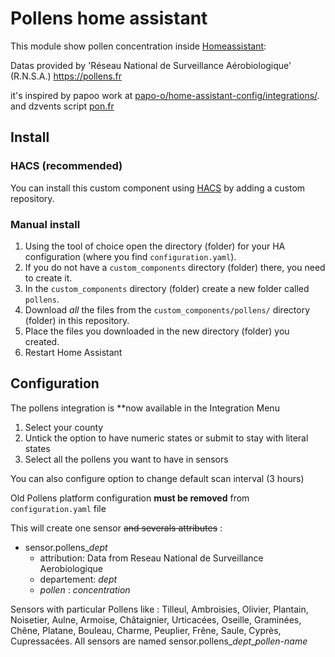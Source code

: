 # Pollens home assistant

This module show pollen concentration inside [Homeassistant](https://home-assistant.io):

Datas provided by 'Réseau National de Surveillance Aérobiologique' (R.N.S.A.)
https://pollens.fr

it's inspired by papoo work at [papo-o/home-assistant-config/integrations/](https://github.com/papo-o/home-assistant-config/blob/master/integrations/pollens.yaml).
and dzvents script [pon.fr](https://pon.fr/dzvents-alerte-pollens/)


## Install

### HACS (recommended)

You can install this custom component using [HACS](https://hacs.xyz/) by adding a custom repository.

### Manual install

1. Using the tool of choice open the directory (folder) for your HA configuration (where you find `configuration.yaml`).
2. If you do not have a `custom_components` directory (folder) there, you need to create it.
3. In the `custom_components` directory (folder) create a new folder called `pollens`.
4. Download _all_ the files from the `custom_components/pollens/` directory (folder) in this repository.
5. Place the files you downloaded in the new directory (folder) you created.
6. Restart Home Assistant

## Configuration
The pollens integration is **now available in the Integration Menu
1. Select your county
2. Untick the option to have numeric states or submit to stay with literal states
3. Select all the pollens you want to have in sensors

You can also configure option to change default scan interval (3 hours)

Old Pollens platform configuration **must be removed** from `configuration.yaml` file

This will create one sensor ~~and severals attributes~~ :
* sensor.pollens_*dept*
  * attribution: Data from Reseau National de Surveillance Aerobiologique 
  * departement: *dept*
  * *pollen* : *concentration*

Sensors with particular Pollens like : 
Tilleul, Ambroisies, Olivier, Plantain, Noisetier, Aulne, Armoise, Châtaignier, Urticacées, Oseille, Graminées, Chêne, Platane, Bouleau, Charme, Peuplier, Frêne, Saule, Cyprès, Cupressacées.
All sensors are named sensor.pollens_*dept*_*pollen-name*
